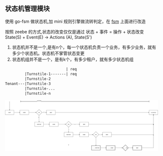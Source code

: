 ## 状态机管理模块

使用 go-fsm 做状态机,加 mini 规则引擎做流转判定，在 [fsm](https://github.com/looplab/fsm) 上面进行改造

按照 zeebe 的方式,状态的改变仅仅是通过 状态 + 事件 = 操作 + 状态改变
State(S) + Event(E) -> Actions (A), State(S')

1. 状态机并不是一个,是有n个，每一个状态机负责一个业务，有多少业务，就有多少个状态机。状态机不掌管状态变更
2. 状态机组并不是一个，是有k个，有多少租户，就有多少状态机组

```
                            | req
         |Turnstile-1-------| req
         |Turnstile-2
Tenant---|Turnstile-3
         |Turnstile-...
         |Turnstile-n
```

![avatar](./state.png)